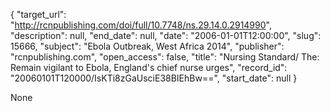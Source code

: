 {
  "target_url": "http://rcnpublishing.com/doi/full/10.7748/ns.29.14.0.2914990", 
  "description": null, 
  "end_date": null, 
  "date": "2006-01-01T12:00:00", 
  "slug": 15666, 
  "subject": "Ebola Outbreak, West Africa 2014", 
  "publisher": "rcnpublishing.com", 
  "open_access": false, 
  "title": "Nursing Standard/ The: Remain vigilant to Ebola, England's chief nurse urges", 
  "record_id": "20060101T120000/IsKTi8zGaUsciE38BIEhBw==", 
  "start_date": null
}

None